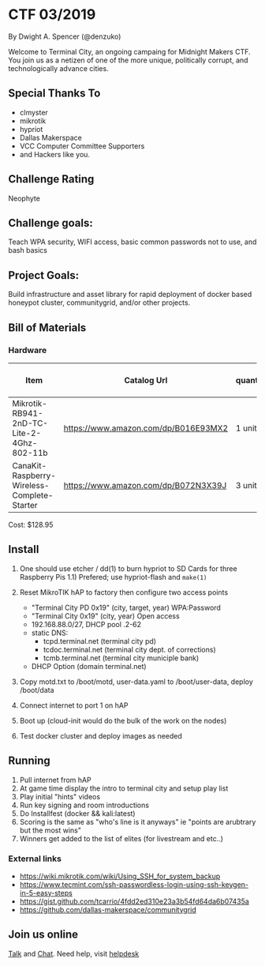 # CTF 03/2019

By Dwight A. Spencer (@denzuko)


Welcome to Terminal City, an ongoing campaing for Midnight Makers CTF. You join us as a netizen of one of the
more unique, politically corrupt, and technologically advance cities. 

## Special Thanks To

- clmyster
- mikrotik
- hypriot
- Dallas Makerspace
- VCC Computer Committee Supporters
- and Hackers like you.


## Challenge Rating

Neophyte

## Challenge goals: 

Teach WPA security, WIFI access, basic common passwords not to use, and bash basics

## Project Goals:

Build infrastructure and asset library for rapid deployment of docker based honeypot cluster, communitygrid, and/or other
projects.


## Bill of Materials

### Hardware

| Item | Catalog Url | quantity |  cost per unit |
|-|-|-|-|
| Mikrotik-RB941-2nD-TC-Lite-2-4Ghz-802-11b | https://www.amazon.com/dp/B016E93MX2 | 1 unit|  29.98 |
| CanaKit-Raspberry-Wireless-Complete-Starter |https://www.amazon.com/dp/B072N3X39J | 3 units| 32.99 |

Cost: $128.95

## Install

1) One should use etcher / dd(1) to burn hypriot to SD Cards for three Raspberry Pis
1.1) Prefered; use hypriot-flash and `make(1)`

2) Reset MikroTIK hAP to factory then configure two access points
   - "Terminal City PD 0x19" (city, target, year) WPA:Password
   - "Terminal City 0x19" (city, year) Open access
   - 192.168.88.0/27, DHCP pool .2-62
   - static DNS:
      - tcpd.terminal.net (terminal city pd)
      - tcdoc.terminal.net (terminal city dept. of corrections)
      - tcmb.terminal.net (terminal city municiple bank)
   - DHCP Option (domain terminal.net)

3) Copy motd.txt to /boot/motd, user-data.yaml to /boot/user-data, deploy /boot/data

4) Connect internet to port 1 on hAP

5) Boot up (cloud-init would do the bulk of the work on the nodes)

6) Test docker cluster and deploy images as needed

## Running

1) Pull internet from hAP
2) At game time display the intro to terminal city and setup play list
3) Play initial "hints" videos
4) Run key signing and room introductions
5) Do Installfest (docker && kali:latest)
6) Scoring is the same as "who's line is it anyways" ie "points are arubtrary but the most wins"
7) Winners get added to the list of elites (for livestream and etc..)


### External links
  - https://wiki.mikrotik.com/wiki/Using_SSH_for_system_backup
  - https://www.tecmint.com/ssh-passwordless-login-using-ssh-keygen-in-5-easy-steps
  - https://gist.github.com/tcarrio/4fdd2ed310e23a3b54fd64da6b07435a
  - https://github.com/dallas-makerspace/communitygrid

## Join us online

[Talk](talk.dallasmakerspace.org) and [Chat](chat.dallasmakerspace.org). Need help, visit [helpdesk](helpdesk.dallasmakerspace.org)
